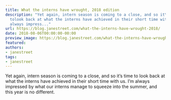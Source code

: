 ```yaml
---
title: What the interns have wrought, 2018 edition
description: "Yet again, intern season is coming to a close, and so it\u2019s time
  tolook back at what the interns have achieved in their short time withus.  I\u2019m
  always impress..."
url: https://blog.janestreet.com/what-the-interns-have-wrought-2018/
date: 2018-08-06T00:00:00-00:00
preview_image: https://blog.janestreet.com/what-the-interns-have-wrought-2018/smelting.jpg
featured:
authors:
- janestreet
tags:
- janestreet
---
```


<p>Yet again, intern season is coming to a close, and so it&rsquo;s time to
look back at what the interns have achieved in their short time with
us.  I&rsquo;m always impressed by what our interns manage to squeeze into
the summer, and this year is no different.</p>


